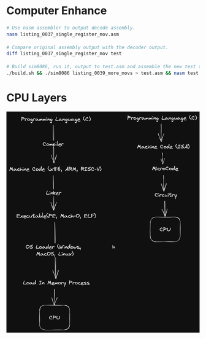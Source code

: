 # Computer Enhance

```bash
# Use nasm assembler to output decode assembly.
nasm listing_0037_single_register_mov.asm

# Compare original assembly output with the decoder output.
diff listing_0037_single_register_mov test

# Build sim8086, run it, output to test.asm and assemble the new test to compare with original
./build.sh && ./sim8086 listing_0039_more_movs > test.asm && nasm test.asm && diff listing_0039_more_movs test
```

# CPU Layers

![CPU Layers](./cpu_layers.png)